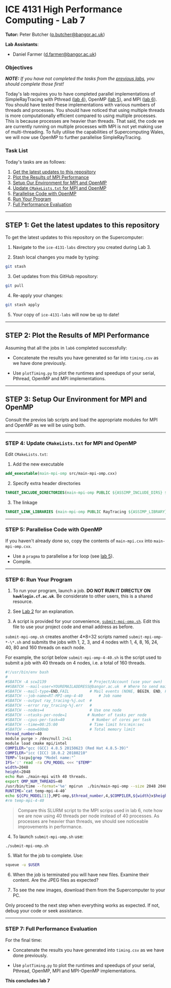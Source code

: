 # ICE 4131 High Performance Computing - Lab 7

**Tutor:** Peter Butcher ([p.butcher@bangor.ac.uk](mailto:p.butcher@bangor.ac.uk))

**Lab Assistants**:

- Daniel Farmer ([d.farmer@bangor.ac.uk](mailto:d.farmer@bangor.ac.uk))

### Objectives

_**NOTE:** If you have not completed the tasks from the [previous labs](../), you should complete those first!_

Today's lab requires you to have completed parallel implementations of SimpleRayTracing with Pthread ([lab 4](../lab4/README.md)), OpenMP ([lab 5](../lab5/README.md)), and MPI ([lab 6](../lab6/README.md)). You should have tested these implementations with various numbers of threads and processes. You should have noticed that using multiple threads is more computationally efficient compared to using multiple processes. This is because processes are heavier than threads. That said, the code we are currently running on multiple processes with MPI is not yet making use of multi-threading. To fully utilise the capabilities of Supercomputing Wales, we will now use OpenMP to further parallelise SimpleRayTracing.

### Task List

Today's tasks are as follows:

1. [Get the latest updates to this repository](#step-1-get-the-latest-updates-to-this-repository)
2. [Plot the Results of MPI Performance](#step-2-plot-the-results-of-mpi-performance)
3. [Setup Our Environment for MPI and OpenMP](#step-3-setup-our-environment-for-mpi-and-openmp)
4. [Update `CMakeLists.txt` for MPI and OpenMP](#step-4-update-cmakeliststxt-for-mpi-and-openmp)
5. [Parallelise Code with OpenMP](#step-5-parallelise-code-with-openmp)
6. [Run Your Program](#step-6-run-your-program)
7. [Full Performance Evaluation](#step-7-full-performance-evaluation)

---

## STEP 1: Get the latest updates to this repository

To get the latest updates to this repository on the Supercomputer:

1. Navigate to the `ice-4131-labs` directory you created during Lab 3.

2. Stash local changes you made by typing:

```bash
git stash
```

3. Get updates from this GitHub repository:

```bash
git pull
```

4. Re-apply your changes:

```bash
git stash apply
```

5. Your copy of `ice-4131-labs` will now be up to date!

---

## STEP 2: Plot the Results of MPI Performance

Assuming that all the jobs in `lab6` completed successfully:

- Concatenate the results you have generated so far into `timing.csv` as we have done previously.

- Use `plotTiming.py` to plot the runtimes and speedups of your serial, Pthread, OpenMP and MPI implementations.

---

## STEP 3: Setup Our Environment for MPI and OpenMP

Consult the previos lab scripts and load the appropriate modules for MPI and OpenMP as we will be using both.

---

### STEP 4: Update `CMakeLists.txt` for MPI and OpenMP

Edit `CMakeLists.txt`:

1. Add the new executable

```cmake
add_executable(main-mpi-omp src/main-mpi-omp.cxx)
```

2. Specify extra header directories

```cmake
TARGET_INCLUDE_DIRECTORIES(main-mpi-omp PUBLIC ${ASSIMP_INCLUDE_DIRS} ${MPI_INCLUDE_PATH})
```

3. The linkage

```cmake
TARGET_LINK_LIBRARIES (main-mpi-omp PUBLIC RayTracing ${ASSIMP_LIBRARY} ${MPI_CXX_LIBRARIES} OpenMP::OpenMP_CXX)
```

---

### STEP 5: Parallelise Code with OpenMP

If you haven't already done so, copy the contents of `main-mpi.cxx` into `main-mpi-omp.cxx`.

- Use a `pragma` to parallelise a for loop (see [lab 5](../lab5)).
- Compile.

---

### STEP 6: Run Your Program

1. To run your program, launch a job. **DO NOT RUN IT DIRECTLY ON `hawklogin.cf.ac.uk`**. Be considerate to other users, this is a shared resource.

2. See [Lab 2](../lab2/) for an explanation.

3. A script is provided for your convenience, [`submit-mpi-omp.sh`](../SimpleRayTracing/submit-mpi-omp.sh). Edit this file to use your project code and email address as before.

`submit-mpi-omp.sh` creates another 4*8=32 scripts named `submit-mpi-omp-*-\*.sh` and submits the jobs with 1, 2, 3, and 4 nodes with 1, 4, 8, 16, 24, 40, 80 and 160 threads on each node.

For example, the script below `submit-mpi-omp-4-40.sh` is the script used to submit a job with 40 threads on 4 nodes, i.e. a total of 160 threads.

```bash
#!/usr/bin/env bash
#
#SBATCH -A scw2139                   # Project/Account (use your own)
##SBATCH --mail-user=YOUREMAILADDRESS@bangor.ac.uk  # Where to send mail
#SBATCH --mail-type=END,FAIL         # Mail events (NONE, BEGIN, END, FAIL, ALL)
#SBATCH --job-name=RT-MPI-omp-4-40       # Job name
#SBATCH --output ray_tracing-%j.out  #
#SBATCH --error ray_tracing-%j.err   #
#SBATCH --nodes=4                    # Use one node
#SBATCH --ntasks-per-node=1         # Number of tasks per node
#SBATCH --cpus-per-task=40            # Number of cores per task
#SBATCH --time=00:25:00              # Time limit hrs:min:sec
#SBATCH --mem=600mb                  # Total memory limit
thread_number=40
module purge > /dev/null 2>&1
module load cmake mpi/intel
COMPILER="gcc (GCC) 4.8.5 20150623 (Red Hat 4.8.5-39)"
COMPILER="icc (ICC) 18.0.2 20180210"
TEMP=`lscpu|grep "Model name:"`
IFS=':' read -ra CPU_MODEL <<< "$TEMP"
width=2048
height=2048
echo Run ./main-mpi with 40 threads.
export OMP_NUM_THREADS=40
/usr/bin/time --format='%e' mpirun  ./bin/main-mpi-omp --size 2048 2048 --jpeg mpi-omp-4-40-2048x2048.jpg 2> temp-mpi-4-40
RUNTIME=`cat temp-mpi-4-40`
echo ${CPU_MODEL[1]},MPI-omp,$thread_number,4,$COMPILER,${width}x$height,$RUNTIME >> timing-mpi-omp-4-40.csv
#rm temp-mpi-4-40
```

> Compare this SLURM script to the MPI scrips used in lab 6, note how we are now using 40 threads per node instead of 40 processes. As processes are heavier than threads, we should see noticeable improvements in performance.

4. To launch `submit-mpi-omp.sh` use:

```bash
./submit-mpi-omp.sh
```

5. Wait for the job to complete. Use:

```bash
squeue -u $USER
```

6. When the job is terminated you will have new files. Examine their content. Are the JPEG files as expected?

7. To see the new images, download them from the Supercomputer to your PC.

Only proceed to the next step when everything works as expected. If not, debug your code or seek assistance.

---

### STEP 7: Full Performance Evaluation

For the final time:

- Concatenate the results you have generated into `timing.csv` as we have done previously.

- Use `plotTiming.py` to plot the runtimes and speedups of your serial, Pthread, OpenMP, MPI and MPI-OpenMP implementations.

**This concludes lab 7**
